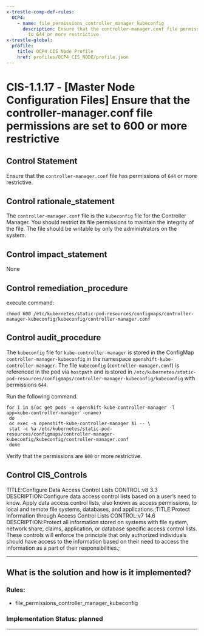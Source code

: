```yaml
---
x-trestle-comp-def-rules:
  OCP4:
    - name: file_permissions_controller_manager_kubeconfig
      description: Ensure that the controller-manager.conf file permissions are set
        to 644 or more restrictive
x-trestle-global:
  profile:
    title: OCP4 CIS Node Profile
    href: profiles/OCP4_CIS_NODE/profile.json
---
```


# CIS-1.1.17 - \[Master Node Configuration Files\] Ensure that the controller-manager.conf file permissions are set to 600 or more restrictive

## Control Statement

Ensure that the `controller-manager.conf` file has permissions of `644` or more restrictive.

## Control rationale_statement

The `controller-manager.conf` file is the `kubeconfig` file for the Controller Manager. You should restrict its file permissions to maintain the integrity of the file. The file should be writable by only the administrators on the system.

## Control impact_statement

None

## Control remediation_procedure

execute command:

```
chmod 600 /etc/kubernetes/static-pod-resources/configmaps/controller-manager-kubeconfig/kubeconfig/controller-manager.conf
```

## Control audit_procedure

The `kubeconfig` file for `kube-controller-manager` is stored in the ConfigMap `controller-manager-kubeconfig` in the namespace `openshift-kube-controller-manager`. The file `kubeconfig` (`controller-manager.conf`) is referenced in the pod via `hostpath` and is stored in `/etc/kubernetes/static-pod-resources/configmaps/controller-manager-kubeconfig/kubeconfig` with permissions `644`.

Run the following command.

```
for i in $(oc get pods -n openshift-kube-controller-manager -l app=kube-controller-manager -oname)
 do
 oc exec -n openshift-kube-controller-manager $i -- \
 stat -c %a /etc/kubernetes/static-pod-resources/configmaps/controller-manager-kubeconfig/kubeconfig/controller-manager.conf
 done
```

Verify that the permissions are `600` or more restrictive.

## Control CIS_Controls

TITLE:Configure Data Access Control Lists CONTROL:v8 3.3 DESCRIPTION:Configure data access control lists based on a user’s need to know. Apply data access control lists, also known as access permissions, to local and remote file systems, databases, and applications.;TITLE:Protect Information through Access Control Lists CONTROL:v7 14.6 DESCRIPTION:Protect all information stored on systems with file system, network share, claims, application, or database specific access control lists. These controls will enforce the principle that only authorized individuals should have access to the information based on their need to access the information as a part of their responsibilities.;

______________________________________________________________________

## What is the solution and how is it implemented?

<!-- For implementation status enter one of: implemented, partial, planned, alternative, not-applicable -->

<!-- Note that the list of rules under ### Rules: is read-only and changes will not be captured after assembly to JSON -->

<!-- Add control implementation description here for control: CIS-1.1.17 -->

### Rules:

  - file_permissions_controller_manager_kubeconfig

### Implementation Status: planned

______________________________________________________________________
